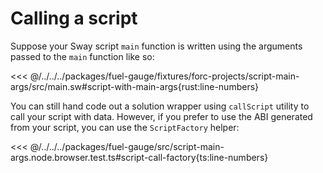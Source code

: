 # Calling a script

Suppose your Sway script `main` function is written using the arguments passed to the `main` function like so:

<<< @/../../../packages/fuel-gauge/fixtures/forc-projects/script-main-args/src/main.sw#script-with-main-args{rust:line-numbers}

You can still hand code out a solution wrapper using `callScript` utility to call your script with data. However, if you prefer to use the ABI generated from your script, you can use the `ScriptFactory` helper:

<<< @/../../../packages/fuel-gauge/src/script-main-args.node.browser.test.ts#script-call-factory{ts:line-numbers}
